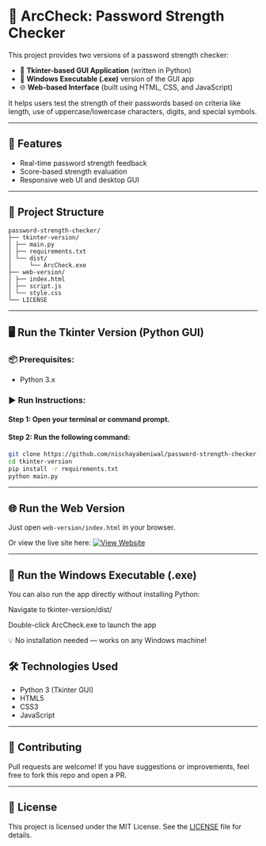 # 🔐 ArcCheck: Password Strength Checker


This project provides two versions of a password strength checker:

* 🐍 **Tkinter-based GUI Application** (written in Python)
* 💾 **Windows Executable (.exe)** version of the GUI app
* 🌐 **Web-based Interface** (built using HTML, CSS, and JavaScript)

It helps users test the strength of their passwords based on criteria like length, use of uppercase/lowercase characters, digits, and special symbols.

---

## 🚀 Features

* Real-time password strength feedback
* Score-based strength evaluation
* Responsive web UI and desktop GUI

---

## 📁 Project Structure

```
password-strength-checker/
├── tkinter-version/
│ ├── main.py
│ ├── requirements.txt
│ └── dist/
│     └── ArcCheck.exe
├── web-version/
│ ├── index.html
│ ├── script.js
│ └── style.css
└── LICENSE
```

---

## 🖥️ Run the Tkinter Version (Python GUI)

### 📦 Prerequisites:

* Python 3.x

### ▶️ Run Instructions:

#### Step 1: Open your terminal or command prompt.

#### Step 2: Run the following command:

```bash
git clone https://github.com/nischayabeniwal/password-strength-checker.git
cd tkinter-version
pip install -r requirements.txt
python main.py
```

---

## 🌐 Run the Web Version

Just open `web-version/index.html` in your browser.

Or view the live site here:
[![View Website](https://img.shields.io/badge/View-Website-brightgreen)](https://nischayabeniwal.github.io/password-strength-checker/web-version/)

---

## 💾 Run the Windows Executable (.exe)
You can also run the app directly without installing Python:

Navigate to tkinter-version/dist/

Double-click ArcCheck.exe to launch the app

💡 No installation needed — works on any Windows machine!

## 🛠️ Technologies Used

* Python 3 (Tkinter GUI)
* HTML5
* CSS3
* JavaScript

---

## 🤝 Contributing

Pull requests are welcome! If you have suggestions or improvements, feel free to fork this repo and open a PR.

---

## 📄 License

This project is licensed under the MIT License. See the [LICENSE](LICENSE) file for details.
